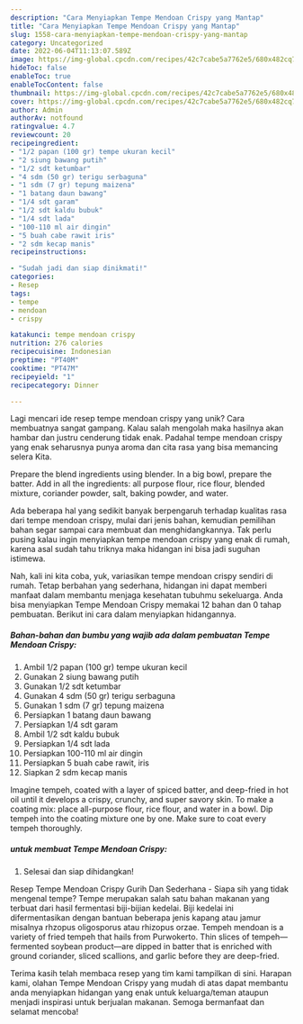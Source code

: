 ```yaml
---
description: "Cara Menyiapkan Tempe Mendoan Crispy yang Mantap"
title: "Cara Menyiapkan Tempe Mendoan Crispy yang Mantap"
slug: 1558-cara-menyiapkan-tempe-mendoan-crispy-yang-mantap
category: Uncategorized
date: 2022-06-04T11:13:07.589Z
image: https://img-global.cpcdn.com/recipes/42c7cabe5a7762e5/680x482cq70/tempe-mendoan-crispy-foto-resep-utama.jpg
hideToc: false
enableToc: true
enableTocContent: false
thumbnail: https://img-global.cpcdn.com/recipes/42c7cabe5a7762e5/680x482cq70/tempe-mendoan-crispy-foto-resep-utama.jpg
cover: https://img-global.cpcdn.com/recipes/42c7cabe5a7762e5/680x482cq70/tempe-mendoan-crispy-foto-resep-utama.jpg
author: Admin
authorAv: notfound
ratingvalue: 4.7
reviewcount: 20
recipeingredient:
- "1/2 papan (100 gr) tempe ukuran kecil"
- "2 siung bawang putih"
- "1/2 sdt ketumbar"
- "4 sdm (50 gr) terigu serbaguna"
- "1 sdm (7 gr) tepung maizena"
- "1 batang daun bawang"
- "1/4 sdt garam"
- "1/2 sdt kaldu bubuk"
- "1/4 sdt lada"
- "100-110 ml air dingin"
- "5 buah cabe rawit iris"
- "2 sdm kecap manis"
recipeinstructions:

- "Sudah jadi dan siap dinikmati!"
categories:
- Resep
tags:
- tempe
- mendoan
- crispy

katakunci: tempe mendoan crispy 
nutrition: 276 calories
recipecuisine: Indonesian
preptime: "PT40M"
cooktime: "PT47M"
recipeyield: "1"
recipecategory: Dinner

---
```





Lagi mencari ide resep tempe mendoan crispy yang unik? Cara membuatnya sangat gampang. Kalau salah mengolah maka hasilnya akan hambar dan justru cenderung tidak enak. Padahal tempe mendoan crispy yang enak seharusnya punya aroma dan cita rasa yang bisa memancing selera Kita.





Prepare the blend ingredients using blender. In a big bowl, prepare the batter. Add in all the ingredients: all purpose flour, rice flour, blended mixture, coriander powder, salt, baking powder, and water.

Ada beberapa hal yang sedikit banyak berpengaruh terhadap kualitas rasa dari tempe mendoan crispy, mulai dari jenis bahan, kemudian pemilihan bahan segar sampai cara membuat dan menghidangkannya. Tak perlu pusing kalau ingin menyiapkan tempe mendoan crispy yang enak di rumah, karena asal sudah tahu triknya maka hidangan ini bisa jadi suguhan istimewa.






Nah, kali ini kita coba, yuk, variasikan tempe mendoan crispy sendiri di rumah. Tetap berbahan yang sederhana, hidangan ini dapat memberi manfaat dalam membantu menjaga kesehatan tubuhmu sekeluarga. Anda bisa menyiapkan Tempe Mendoan Crispy memakai 12 bahan dan 0 tahap pembuatan. Berikut ini cara dalam menyiapkan hidangannya.

<!--inarticleads1-->

##### Bahan-bahan dan bumbu yang wajib ada dalam pembuatan Tempe Mendoan Crispy:

1. Ambil 1/2 papan (100 gr) tempe ukuran kecil
1. Gunakan 2 siung bawang putih
1. Gunakan 1/2 sdt ketumbar
1. Gunakan 4 sdm (50 gr) terigu serbaguna
1. Gunakan 1 sdm (7 gr) tepung maizena
1. Persiapkan 1 batang daun bawang
1. Persiapkan 1/4 sdt garam
1. Ambil 1/2 sdt kaldu bubuk
1. Persiapkan 1/4 sdt lada
1. Persiapkan 100-110 ml air dingin
1. Persiapkan 5 buah cabe rawit, iris
1. Siapkan 2 sdm kecap manis


Imagine tempeh, coated with a layer of spiced batter, and deep-fried in hot oil until it develops a crispy, crunchy, and super savory skin. To make a coating mix: place all-purpose flour, rice flour, and water in a bowl. Dip tempeh into the coating mixture one by one. Make sure to coat every tempeh thoroughly. 

<!--inarticleads2-->

#####  untuk membuat Tempe Mendoan Crispy:


1. Selesai dan siap dihidangkan!

Resep Tempe Mendoan Crispy Gurih Dan Sederhana - Siapa sih yang tidak mengenal tempe? Tempe merupakan salah satu bahan makanan yang terbuat dari hasil fermentasi biji-bijian kedelai. Biji kedelai ini difermentasikan dengan bantuan beberapa jenis kapang atau jamur misalnya rhzopus oligosporus atau rhizopus orzae. Tempeh mendoan is a variety of fried tempeh that hails from Purwokerto. Thin slices of tempeh—fermented soybean product—are dipped in batter that is enriched with ground coriander, sliced scallions, and garlic before they are deep-fried. 

Terima kasih telah membaca resep yang tim kami tampilkan di sini. Harapan kami, olahan Tempe Mendoan Crispy yang mudah di atas dapat membantu anda menyiapkan hidangan yang enak untuk keluarga/teman ataupun menjadi inspirasi untuk berjualan makanan. Semoga bermanfaat dan selamat mencoba!
